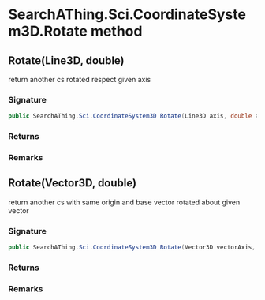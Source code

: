 # SearchAThing.Sci.CoordinateSystem3D.Rotate method
## Rotate(Line3D, double)
return another cs rotated respect given axis

### Signature
```csharp
public SearchAThing.Sci.CoordinateSystem3D Rotate(Line3D axis, double angleRad)
```
### Returns

### Remarks

## Rotate(Vector3D, double)
return another cs with same origin and base vector rotated about given vector

### Signature
```csharp
public SearchAThing.Sci.CoordinateSystem3D Rotate(Vector3D vectorAxis, double angleRad)
```
### Returns

### Remarks

